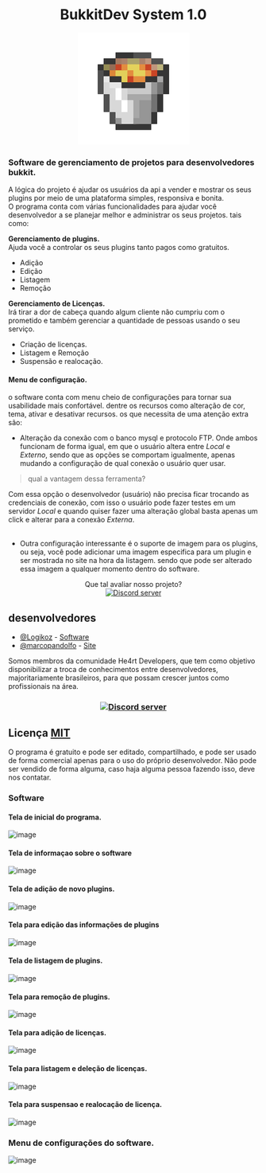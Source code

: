 <h1 align="center"> BukkitDev System 1.0 </h1>

<div align="center">
    <img src="bucketLava.gif"/>
</div>

### Software de gerenciamento de projetos para desenvolvedores bukkit.

A lógica do projeto é ajudar os usuários da api a vender e mostrar os seus plugins por meio de uma plataforma simples, responsiva e bonita.
<br>
O programa conta com várias funcionalidades para ajudar você desenvolvedor a se planejar melhor e administrar os seus projetos. tais como:

**Gerenciamento de plugins.**
<br>
Ajuda você a controlar os seus plugins tanto pagos como gratuitos.
<br>
- Adição
- Edição
- Listagem
- Remoção

**Gerenciamento de Licenças.**
<br>
Irá tirar a dor de cabeça quando algum cliente não cumpriu com o prometido e também gerenciar a quantidade de pessoas usando o seu serviço.
<br>
- Criação de licenças.
- Listagem e Remoção
- Suspensão e realocação.

#### Menu de configuração.
o software conta com menu cheio de configurações para tornar sua usabilidade mais confortável. dentre os recursos como alteração de cor, tema, ativar e desativar recursos. os que necessita de uma atenção extra são: <br>
- Alteração da conexão com o banco mysql e protocolo FTP.
Onde ambos funcionam de forma igual, em que o usuário altera entre *Local* e *Externo*, sendo que as opções se comportam igualmente, apenas mudando a configuração de qual conexão o usuário quer usar.

> qual a vantagem dessa ferramenta?

Com essa opção o desenvolvedor (usuário) não precisa ficar trocando as credenciais de conexão, com isso o usuário pode fazer testes em um servidor *Local* e quando quiser fazer uma alteração global basta apenas um click e alterar para a conexão *Externa*.
<br>
<br>
- Outra configuração interessante é o suporte de imagem para os plugins, ou seja, você pode adicionar uma imagem especifica para um plugin e ser mostrada no site na hora da listagem. sendo que pode ser alterado essa imagem a qualquer momento dentro do software.
<div align="center">
    Que tal avaliar nosso projeto?
</div>
<div align="center">
    <a href="https://forms.gle/x9jJCCy1HAzfJCXw5" target="_blank">
        <img src="https://discordapp.com/api/guilds/452926217558163456/embed.png" alt="Discord server"/>
    </a>
</div>

## desenvolvedores
- [@Logikoz](https://github.com/Logikoz) - [Software](https://github.com/Logikoz/BukkitDev-System)
- [@marcopandolfo](https://github.com/marcopandolfo) - [Site](https://github.com/marcopandolfo/BukkitDev-Web/)

Somos membros da comunidade He4rt Developers, que tem como objetivo disponibilizar a troca de conhecimentos entre desenvolvedores, majoritariamente brasileiros, para que possam crescer juntos como profissionais na área.
<br>
<h3 align="center">
    <a href="https://discord.gg/J3saJqq" target="_blank"> 
    <img src="https://discordapp.com/api/guilds/452926217558163456/embed.png" alt="Discord server"/></a>
</h3>

## Licença [MIT](https://github.com/Logikoz/BukkitDev-System/blob/master/LICENSE)
O programa é gratuito e pode ser editado, compartilhado, e pode ser usado de forma comercial apenas para o uso do próprio desenvolvedor.
Não pode ser vendido de forma alguma, caso haja alguma pessoa fazendo isso, deve nos contatar.
<br>

### Software
#### Tela de inicial do programa.
![image](https://user-images.githubusercontent.com/37851168/62172047-a61b0b80-b2f6-11e9-8ea2-857f4f39bc64.png)
#### Tela de informaçao sobre o software
![image](https://user-images.githubusercontent.com/37851168/63056515-d7c2d380-bead-11e9-9146-c59bfa2980b6.png)
#### Tela de adição de novo plugins.
![image](https://user-images.githubusercontent.com/37851168/62172147-eed2c480-b2f6-11e9-83d6-68ba9f1cd7aa.png)
#### Tela para edição das informações de plugins
![image](https://user-images.githubusercontent.com/37851168/62172465-ecbd3580-b2f7-11e9-9469-6d489c30d688.png)
#### Tela de listagem de plugins.
![image](https://user-images.githubusercontent.com/37851168/62173372-6e629280-b2fb-11e9-9464-389db2c4be90.png)
#### Tela para remoção de plugins.
![image](https://user-images.githubusercontent.com/37851168/62173448-b681b500-b2fb-11e9-9214-9fa83ba05fc6.png)
#### Tela para adição de licenças.
![image](https://user-images.githubusercontent.com/37851168/62173507-ecbf3480-b2fb-11e9-8612-efe5888a6f42.png)
#### Tela para listagem e deleção de licenças.
![image](https://user-images.githubusercontent.com/37851168/62173700-85ee4b00-b2fc-11e9-9cd8-97c56faa1a05.png)
#### Tela para suspensao e realocação de licença.
![image](https://user-images.githubusercontent.com/37851168/62173744-b209cc00-b2fc-11e9-92ca-771ed6d185d9.png)

### Menu de configurações do software.
![image](https://user-images.githubusercontent.com/37851168/62173784-e7161e80-b2fc-11e9-8e1e-fcf66c29fc2e.png)
